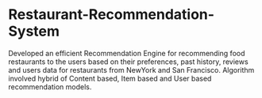 # Restaurant-Recommendation-System
Developed an efficient Recommendation Engine for recommending food restaurants to the users based on their preferences, past history, reviews and users data for restaurants from NewYork and San Francisco. Algorithm involved hybrid of Content based, Item based and User based recommendation models.
